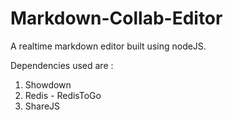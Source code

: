 # Markdown-Collab-Editor
A realtime markdown editor built using nodeJS.

Dependencies used are : 
1. Showdown
2. Redis - RedisToGo
3. ShareJS
